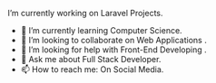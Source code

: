 I’m currently working on Laravel Projects.
- 🌱 I’m currently learning Computer Science.
- 👯 I’m looking to collaborate on Web Applications .
- 🤔 I’m looking for help with Front-End Developing .
- 💬 Ask me about Full Stack Developer.
- 📫 How to reach me:  On Social Media.
